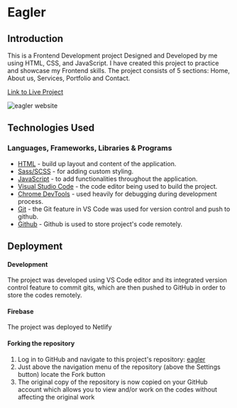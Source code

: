 # Eagler

## Introduction

This is a Frontend Development project Designed and Developed by me using HTML, CSS, and JavaScript. I have created this project to practice and showcase my Frontend skills. The project consists of 5 sections: Home, About us, Services, Portfolio and Contact.

[Link to Live Project](https://eagler.netlify.app/)

![eagler website](/public/eagler.png)

## Technologies Used

### Languages, Frameworks, Libraries & Programs

- [HTML](https://developer.mozilla.org/en-US/docs/Web/HTML) - build up layout and content of the application.
- [Sass/SCSS](https://sass-lang.com/documentation) - for adding custom styling.
- [JavaScript](https://developer.mozilla.org/en-US/docs/Web/JavaScript) - to add functionalities throughout the application.
- [Visual Studio Code](https://code.visualstudio.com/) - the code editor being used to build the project.
- [Chrome DevTools](https://developer.chrome.com/docs/devtools/) - used heavily for debugging during development process.
- [Git](https://git-scm.com/) - the Git feature in VS Code was used for version control and push to github.
- [Github](https://github.com/) - Github is used to store project's code remotely.

## Deployment

#### Development

The project was developed using VS Code editor and its integrated version control feature to commit gits, which are then pushed to GitHub in order to store the codes remotely.

#### Firebase

The project was deployed to Netlify

#### Forking the repository

1. Log in to GitHub and navigate to this project's repository: [eagler](https://github.com/muneebali500/eagler)
2. Just above the navigation menu of the repository (above the Settings button) locate the Fork button
3. The original copy of the repository is now copied on your GitHub account which allows you to view and/or work on the codes without affecting the original work

